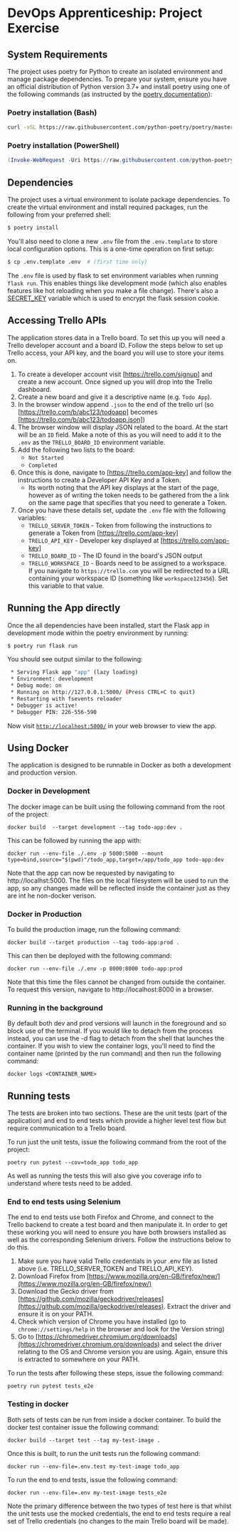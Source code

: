 # DevOps Apprenticeship: Project Exercise

## System Requirements

The project uses poetry for Python to create an isolated environment and manage package dependencies. To prepare your system, ensure you have an official distribution of Python version 3.7+ and install poetry using one of the following commands (as instructed by the [poetry documentation](https://python-poetry.org/docs/#system-requirements)):

### Poetry installation (Bash)

```bash
curl -sSL https://raw.githubusercontent.com/python-poetry/poetry/master/install-poetry.py | python -
```

### Poetry installation (PowerShell)

```powershell
(Invoke-WebRequest -Uri https://raw.githubusercontent.com/python-poetry/poetry/master/get-poetry.py -UseBasicParsing).Content | python
```

## Dependencies

The project uses a virtual environment to isolate package dependencies. To create the virtual environment and install required packages, run the following from your preferred shell:

```bash
$ poetry install
```

You'll also need to clone a new `.env` file from the `.env.template` to store local configuration options. This is a one-time operation on first setup:

```bash
$ cp .env.template .env  # (first time only)
```

The `.env` file is used by flask to set environment variables when running `flask run`. This enables things like development mode (which also enables features like hot reloading when you make a file change). There's also a [SECRET_KEY](https://flask.palletsprojects.com/en/1.1.x/config/#SECRET_KEY) variable which is used to encrypt the flask session cookie.

## Accessing Trello APIs

The application stores data in a Trello board. To set this up you will need a Trello developer account and a board ID. Follow the steps below to set up Trello access, your API key, and the board you will use to store your items on.

1. To create a developer account visit [https://trello.com/signup] and create a new account. Once signed up you will drop into the Trello dashboard.
2. Create a new board and give it a descriptive name (e.g. `Todo App`).
3. In the browser window append `.json` to the end of the trello url (so [https://trello.com/b/abc123/todoapp] becomes [https://trello.com/b/abc123/todoapp.json])
4. The browser window will display JSON related to the board. At the start will be an `ID` field. Make a note of this as you will need to add it to the `.env` as the `TRELLO_BOARD_ID` environment variable.
5. Add the following two lists to the board:
    * `Not Started`
    * `Completed`
6. Once this is done, navigate to [https://trello.com/app-key] and follow the instructions to create a Developer API Key and a Token.
    * Its worth noting that the API key displays at the start of the page, however as of writing the token needs to be gathered from the a link on the same page that specifies that you need to generate a Token.
7. Once you have these details set, update the `.env` file with the following variables:
    * `TRELLO_SERVER_TOKEN` - Token from following the instructions to generate a Token from [https://trello.com/app-key]
    * `TRELLO_API_KEY` - Developer key displayed at [https://trello.com/app-key]
    * `TRELLO_BOARD_ID` - The ID found in the board's JSON output
    * `TRELLO_WORKSPACE_ID` - Boards need to be assigned to a workspace. If you navigate to `https://trello.com` you will be redirected to a URL containing your workspace ID (something like `workspace123456`). Set this variable to that value.

## Running the App directly

Once the all dependencies have been installed, start the Flask app in development mode within the poetry environment by running:
```bash
$ poetry run flask run
```

You should see output similar to the following:
```bash
 * Serving Flask app "app" (lazy loading)
 * Environment: development
 * Debug mode: on
 * Running on http://127.0.0.1:5000/ (Press CTRL+C to quit)
 * Restarting with fsevents reloader
 * Debugger is active!
 * Debugger PIN: 226-556-590
```
Now visit [`http://localhost:5000/`](http://localhost:5000/) in your web browser to view the app.

## Using Docker

The application is designed to be runnable in Docker as both a development and production version.

### Docker in Development 

The docker image can be built using the following command from the root of the project:

```
docker build  --target development --tag todo-app:dev .
```

This can be followed by running the app with:

```
docker run --env-file ./.env -p 5000:5000 --mount type=bind,source="$(pwd)"/todo_app,target=/app/todo_app todo-app:dev
```

Note that the app can now be requested by navigating to http://localhst:5000. The files on the local filesystem will be used to run the app, so any changes made will be reflected inside the container just as they are int he non-docker verison.

### Docker in Production

To build the production image, run the following command:

```
docker build --target production --tag todo-app:prod .
```

This can then be deployed with the following command:

```
docker run --env-file ./.env -p 8000:8000 todo-app:prod
```

Note that this time the files cannot be changed from outside the container. To request this version, navigate to http://localhost:8000 in  a browser.


### Running in the background

By default both dev and prod versions will launch in the foreground and so block use of the terminal. If you would like to detach from the process instead, you can use the -d flag to detach from the shell that launches the container. If you wish to view the container logs, you'll need to find the container name (printed by the run command) and then run the following command:

```
docker logs <CONTAINER_NAME>
```

## Running tests

The tests are broken into two sections. These are the unit tests (part of the application) and end to end tests which provide a higher level test flow but require communication to a Trello board.

To run just the unit tests, issue the following command from the root of the project:

```
poetry run pytest --cov=todo_app todo_app
```

As well as running the tests this will also give you coverage info to understand where tests need to be added.

### End to end tests using Selenium

The end to end tests use both Firefox and Chrome, and connect to the Trello backend to create a test board and then manipulate it. In order to get these working you will need to ensure you have both browsers installed as well as the corresponding Selenium drivers. Follow the instructions below to do this.

1. Make sure you have valid Trello credentials in your .env file as listed above (i.e. TRELLO_SERVER_TOKEN and TRELLO_API_KEY).
2. Download Firefox from [https://www.mozilla.org/en-GB/firefox/new/](https://www.mozilla.org/en-GB/firefox/new/)
3. Download the Gecko driver from [https://github.com/mozilla/geckodriver/releases](https://github.com/mozilla/geckodriver/releases). Extract the driver and ensure it is on your PATH.
4. Check which version of Chrome you have installed (go to `chrome://settings/help` in the browser and look for the Version string)
5. Go to [https://chromedriver.chromium.org/downloads](https://chromedriver.chromium.org/downloads) and select the driver relating to the OS and Chrome version you are using. Again, ensure this is extracted to somewhere on your PATH.

To run the tests after following these steps, issue the following command:

```
poetry run pytest tests_e2e
```

### Testing in docker

Both sets of tests can be run from inside a docker container. To build the docker test container issue the following command:

```
docker build --target test --tag my-test-image .
```

Once this is built, to run the unit tests run the following command:

```
docker run --env-file=.env.test my-test-image todo_app
```

To run the end to end tests, issue the following command:

```
docker run --env-file=.env my-test-image tests_e2e
```

Note the primary difference between the two types of test here is that whilst the unit tests use the mocked credentials, the end to end tests require a real set of Trello credentials (no changes to the main Trello board will be made).
